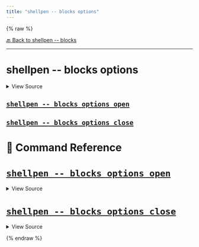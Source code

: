 ```yaml
---
title: "shellpen -- blocks options"
---
```


{% raw %}





[🔙 Back to shellpen -- blocks](/api/shellpen/--/blocks)

---







<!-- Todo, if there are no subcommands under the child commands, use a smaller heading size -->

# shellpen -- blocks options



<details>
  <summary>View Source</summary>

{% endraw %}
{% highlight sh %}
local __shellpen__mainCliCommandDepth="4"
__shellpen__mainCliCommands+=("$1")
local __shellpen__mainCliCommands_command4="$1"
shift
case "$__shellpen__mainCliCommands_command4" in
  "close")
{% endhighlight %}
{% raw %}

</details>










    
    
    
    
    

## [`shellpen -- blocks options open`](#shellpen----blocks-options-open-1)

                  
    
    
    
    
    

## [`shellpen -- blocks options close`](#shellpen----blocks-options-close-1)

                  


# 📓 Command Reference


    

    
    

# [`shellpen -- blocks options open`](/api/shellpen/--/blocks/options/open)



<details>
  <summary>View Source</summary>

{% endraw %}
{% highlight sh %}
_SHELLPEN_OPTION_OPEN[$_SHELLPEN_CURRENT_SOURCE_INDEX]=true
{% endhighlight %}
{% raw %}

</details>







                    
  
    

    
    

# [`shellpen -- blocks options close`](/api/shellpen/--/blocks/options/close)



<details>
  <summary>View Source</summary>

{% endraw %}
{% highlight sh %}
# Close existing option, if open
if [ "${_SHELLPEN_OPTION_OPEN[$_SHELLPEN_CURRENT_SOURCE_INDEX]}" = true ]
then
  shellpen append writeln ";;"
  shellpen indent--
fi
_SHELLPEN_OPTION_OPEN[$_SHELLPEN_CURRENT_SOURCE_INDEX]=false
{% endhighlight %}
{% raw %}

</details>







                    
      
{% endraw %}
